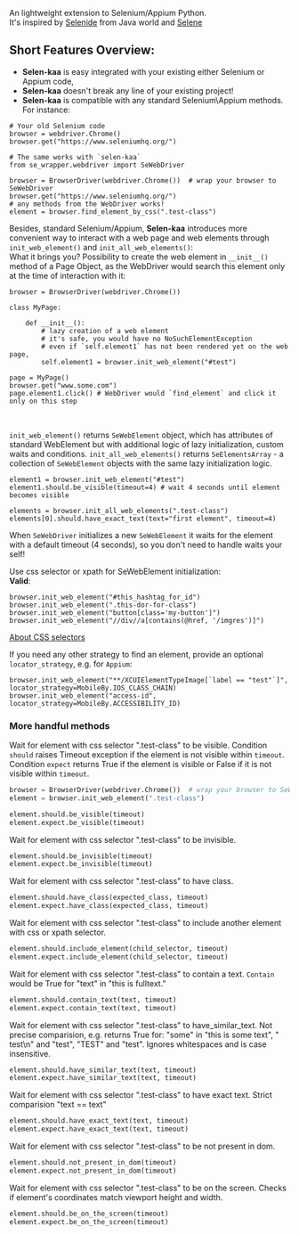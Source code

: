An lightweight extension to Selenium/Appium Python.<br/>
It's inspired by [Selenide](https://github.com/selenide/selenide "Selenide GitHub page") from Java world and 
[Selene](https://github.com/yashaka/selene "Selene Github page")

## Short Features Overview:
- **Selen-kaa** is easy integrated with your existing either Selenium or Appium code, 
- **Selen-kaa** doesn't break any line of your existing project!
- **Selen-kaa** is compatible with any standard Selenium\Appium methods.
<br/>For instance:
```
# Your old Selenium code
browser = webdriver.Chrome()
browser.get("https://www.seleniumhq.org/")

# The same works with `selen-kaa`
from se_wrapper.webdriver import SeWebDriver

browser = BrowserDriver(webdriver.Chrome())  # wrap your browser to SeWebDriver 
browser.get("https://www.seleniumhq.org/")
# any methods from the WebDriver works!
element = browser.find_element_by_css(".test-class")
```
Besides, standard Selenium/Appium, **Selen-kaa** introduces more convenient way to 
interact with a web page and web elements through `init_web_element()`
and `init_all_web_elements()`:<br/>
What it brings you? Possibility to create the web element in `__init__()` method of a Page Object, 
as the WebDriver would search this element only at the time of interaction with it:
```
browser = BrowserDriver(webdriver.Chrome())

class MyPage:

    def __init__():
        # lazy creation of a web element
        # it's safe, you would have no NoSuchElementException
        # even if `self.element1` has not been rendered yet on the web page, 
        self.element1 = browser.init_web_element("#test")
    
page = MyPage()
browser.get("www.some.com")
page.element1.click() # WebDriver would `find_element` and click it only on this step
```
<br/>

`init_web_element()` returns `SeWebElement` object, which has attributes 
of standard WebElement but with additional logic of lazy initialization,
 custom waits and conditions.
`init_all_web_elements()` returns `SeElementsArray` - a collection of 
`SeWebElement` objects with the same lazy initialization logic.

```
element1 = browser.init_web_element("#test")
element1.should.be_visible(timeout=4) # wait 4 seconds until element becomes visible

elements = browser.init_all_web_elements(".test-class")
elements[0].should.have_exact_text(text="first element", timeout=4)
```
When `SeWebDriver` initializes a new `SeWebElement` it waits for the element 
with a default timeout (4 seconds), so you don't need to handle waits your self!

Use css selector or xpath for SeWebElement initialization:<br/>
__Valid__:<br/>
```
browser.init_web_element("#this_hashtag_for_id")
browser.init_web_element(".this-dor-for-class")
browser.init_web_element("button[class='my-button']")
browser.init_web_element("//div//a[contains(@href, '/imgres')]")
```
[About CSS selectors](https://developer.mozilla.org/en-US/docs/Web/CSS/CSS_Selectors "Mozilla page")

If you need any other strategy to find an element, provide an optional `locator_strategy`, e.g. for `Appium`:
```
browser.init_web_element("**/XCUIElementTypeImage[`label == "test"`]", locator_strategy=MobileBy.IOS_CLASS_CHAIN)
browser.init_web_element("access-id", locator_strategy=MobileBy.ACCESSIBILITY_ID)
```

### More handful methods
Wait for element with css selector ".test-class" to be visible.
Condition `should` raises Timeout exception if the element is not visible within `timeout`.
Condition `expect` returns True if the element is visible or False if it is not visible within `timeout`.
```python
browser = BrowserDriver(webdriver.Chrome())  # wrap your browser to SeWebDriver 
element = browser.init_web_element(".test-class")

element.should.be_visible(timeout)
element.expect.be_visible(timeout)
```
Wait for element with css selector ".test-class" to be invisible.
```python
element.should.be_invisible(timeout)
element.expect.be_invisible(timeout)
```
Wait for element with css selector ".test-class" to have class.
```python
element.should.have_class(expected_class, timeout)
element.expect.have_class(expected_class, timeout)
```
Wait for element with css selector ".test-class" to include another element with css or xpath selector.
```python
element.should.include_element(child_selector, timeout)
element.expect.include_element(child_selector, timeout)
```
Wait for element with css selector ".test-class" to contain a text.
`Contain` would be True for "text" in "this is fulltext."
```python
element.should.contain_text(text, timeout)
element.expect.contain_text(text, timeout)
```
Wait for element with css selector ".test-class" to have_similar_text.
Not precise comparision, e.g. returns True for:
"some" in "this is some text", " test\n" and "test", "TEST" and "test". 
Ignores whitespaces and is case insensitive.
```python
element.should.have_similar_text(text, timeout)
element.expect.have_similar_text(text, timeout)
```
Wait for element with css selector ".test-class" to have exact text.
Strict comparision "text == text"
```python
element.should.have_exact_text(text, timeout)
element.expect.have_exact_text(text, timeout)
```
Wait for element with css selector ".test-class" to be not present in dom.
```python
element.should.not_present_in_dom(timeout)
element.expect.not_present_in_dom(timeout)
```
Wait for element with css selector ".test-class" to be on the screen.
Checks if element's coordinates match viewport height and width.
```python
element.should.be_on_the_screen(timeout)
element.expect.be_on_the_screen(timeout)
```
